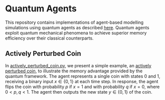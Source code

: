 # Quantum Agents

This repository contains implementations of agent-based modelling simulations using quantum agents as described [here](https://arxiv.org/abs/2108.10876).  Quantum agents exploit quantum mechanical phenomena to achieve superior memory efficiency over their classical counterparts.

## Actively Perturbed Coin

In [actively_perturbed_coin.py](./actively_perturbed_coin.py), we present a simple example, an [actively perturbed coin](https://www.nature.com/articles/s41534-016-0001-3), to illustrate the memory advantage provided by the quantum framework. The agent represents a single coin with states 0 and 1, receiving a binary input $`x\in\{0,1\}`$ at each time step. In response, the agent flips the coin with probability $p$ if $x=1$ and with probability $q$ if $x=0$, where $`0<p,q<1`$. The agent then outputs the new state $`y\in\{0,1\}`$ of the coin.
